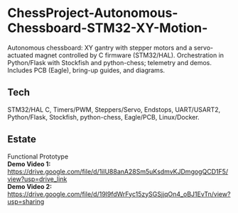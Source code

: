 # ChessProject-Autonomous-Chessboard-STM32-XY-Motion-
Autonomous chessboard: XY gantry with stepper motors and a servo-actuated magnet controlled by C firmware (STM32/HAL). Orchestration in Python/Flask with Stockfish and python-chess; telemetry and demos. Includes PCB (Eagle), bring-up guides, and diagrams.

## Tech
STM32/HAL C, Timers/PWM, Steppers/Servo, Endstops, UART/USART2, Python/Flask, Stockfish, python-chess, Eagle/PCB, Linux/Docker.

## Estate
Functional Prototype<br>
**Demo Video 1:** https://drive.google.com/file/d/1ilU88anA28Sm5uKsdmvKJDmgogQCD1F5/view?usp=drive_link<br>
**Demo Video 2:** https://drive.google.com/file/d/19l9fdWrFyc15zySGSjjqOn4_oBJ1EvTn/view?usp=sharing
